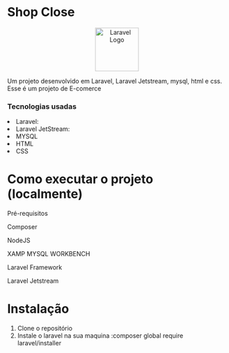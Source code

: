 <h1>Shop Close</h1>
<p align="center"><a href="https://laravel.com" target="_blank"><img src="https://raw.githubusercontent.com/laravel/art/master/logo-lockup/5%20SVG/2%20CMYK/1%20Full%20Color/laravel-logolockup-cmyk-red.svg" width="100" alt="Laravel Logo"></a></p>
<p>Um projeto desenvolvido em Laravel, Laravel Jetstream, mysql, html e css. Esse é um projeto de  E-comerce</p>

<h3>Tecnologias usadas</h3>
<li>Laravel:</li>
<li>Laravel JetStream:</li>
<li>MYSQL</li>
<li>HTML</li>
<li>CSS</li>

<h1>Como executar o projeto (localmente)</h1>

<p>Pré-requisitos</p>
<p>Composer</p>
<p>NodeJS</p>
<p>XAMP MYSQL WORKBENCH</p>
<p>Laravel Framework</p>
<p>Laravel Jetstream</p>

<h1>Instalação</h1>

1. Clone o repositório </br>
2. Instale o laravel na sua maquina :composer global require laravel/installer
   




 
